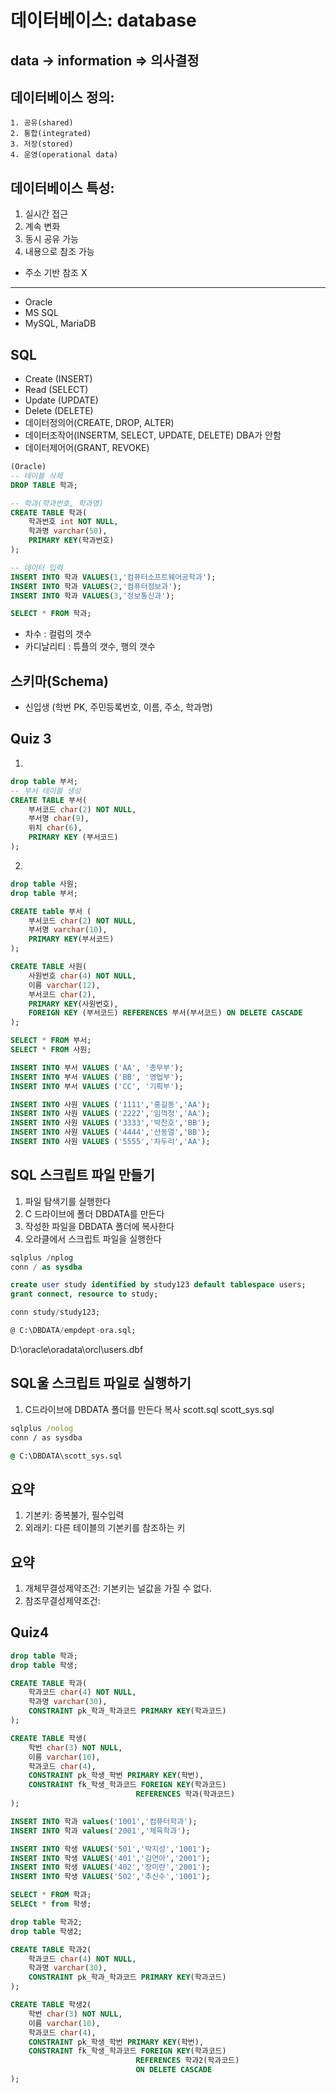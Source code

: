 # 데이터베이스: database

## data -> information => 의사결정

## 데이터베이스 정의:

    1. 공유(shared)
    2. 통합(integrated)
    3. 저장(stored)
    4. 운영(operational data)

## 데이터베이스 특성:

1. 실시간 접근
2. 계속 변화
3. 동시 공유 가능
4. 내용으로 참조 가능
- 주소 기반 참조 X

------------------------------------------

- Oracle
- MS SQL
- MySQL, MariaDB

## SQL 
- Create (INSERT)
- Read   (SELECT)
- Update (UPDATE)
- Delete (DELETE)
- 데이터정의어(CREATE, DROP, ALTER)
- 데이터조작어(INSERTM, SELECT, UPDATE, DELETE) DBA가 안함
- 데이터제어어(GRANT, REVOKE)

~~~ sql
(Oracle)
-- 테이블 삭제
DROP TABLE 학과;

-- 학과(학과번호, 학과명)
CREATE TABLE 학과(
    학과번호 int NOT NULL,
    학과명 varchar(50),
    PRIMARY KEY(학과번호)
);

-- 데이터 입력
INSERT INTO 학과 VALUES(1,'컴퓨터소프트웨어공학과');
INSERT INTO 학과 VALUES(2,'컴퓨터정보과');
INSERT INTO 학과 VALUES(3,'정보통신과');

SELECT * FROM 학과;
~~~

- 차수 : 컬럼의 갯수
- 카디날리티 : 튜플의 갯수, 행의 갯수

## 스키마(Schema)

- 신입생 (학번 PK, 주민등록번호, 이름, 주소, 학과명)


## Quiz 3
1.
~~~ sql
drop table 부서;
-- 부서 테이블 생성
CREATE TABLE 부서(
    부서코드 char(2) NOT NULL,
    부서명 char(9),
    위치 char(6),
    PRIMARY KEY (부서코드)
);
~~~

2.
~~~ sql
drop table 사원;
drop table 부서;

CREATE table 부서 (
    부서코드 char(2) NOT NULL,
    부서명 varchar(10),
    PRIMARY KEY(부서코드)
);

CREATE TABLE 사원(
    사원번호 char(4) NOT NULL,
    이름 varchar(12),
    부서코드 char(2),
    PRIMARY KEY(사원번호),
    FOREIGN KEY (부서코드) REFERENCES 부서(부서코드) ON DELETE CASCADE
);

SELECT * FROM 부서;
SELECT * FROM 사원;

INSERT INTO 부서 VALUES ('AA', '총무부');
INSERT INTO 부서 VALUES ('BB', '영업부');
INSERT INTO 부서 VALUES ('CC', '기획부');

INSERT INTO 사원 VALUES ('1111','홍길동','AA');
INSERT INTO 사원 VALUES ('2222','임꺽정','AA');
INSERT INTO 사원 VALUES ('3333','박찬호','BB');
INSERT INTO 사원 VALUES ('4444','선동열','BB');
INSERT INTO 사원 VALUES ('5555','차두리','AA');
~~~

## SQL 스크립트 파일 만들기

1. 파일 탐색기를 실행한다
2. C 드라이브에 폴더 DBDATA를 만든다
3. 작성한 파일을 DBDATA 폴더에 복사한다
4. 오라클에서 스크립트 파일을 실행한다

~~~ sql
sqlplus /nplog
conn / as sysdba

create user study identified by study123 default tablespace users;
grant connect, resource to study;

conn study/study123;

@ C:\DBDATA/empdept-ora.sql;
~~~

D:\oracle\oradata\orcl\users.dbf

## SQL울 스크립트 파일로 실행하기

1. C드라이브에 DBDATA 폴더를 만든다
복사
scott.sql
scott_sys.sql

~~~ cmd
sqlplus /nolog
conn / as sysdba

@ C:\DBDATA\scott_sys.sql
~~~

## 요약
1. 기본키: 중복불가, 필수입력
2. 외래키: 다른 테이블의 기본키를 참조하는 키

## 요약
1. 개체무결성제약조건: 기본키는 널값을 가질 수 없다.
2. 참조무결성제약조건: 


## Quiz4
~~~ sql
drop table 학과;
drop table 학생;

CREATE TABLE 학과(
    학과코드 char(4) NOT NULL,
    학과명 varchar(30),
    CONSTRAINT pk_학과_학과코드 PRIMARY KEY(학과코드)
);

CREATE TABLE 학생(
    학번 char(3) NOT NULL,
    이름 varchar(10),
    학과코드 char(4),
    CONSTRAINT pk_학생_학번 PRIMARY KEY(학번),
    CONSTRAINT fk_학생_학과코드 FOREIGN KEY(학과코드)
                            REFERENCES 학과(학과코드)
);

INSERT INTO 학과 values('1001','컴퓨터학과');
INSERT INTO 학과 values('2001','체육학과');

INSERT INTO 학생 VALUES('501','박지성','1001');
INSERT INTO 학생 VALUES('401','김연아','2001');
INSERT INTO 학생 VALUES('402','장미란','2001');
INSERT INTO 학생 VALUES('502','추신수','1001');

SELECT * FROM 학과;
SELECt * from 학생;

drop table 학과2;
drop table 학생2;

CREATE TABLE 학과2(
    학과코드 char(4) NOT NULL,
    학과명 varchar(30),
    CONSTRAINT pk_학과_학과코드 PRIMARY KEY(학과코드)
);

CREATE TABLE 학생2(
    학번 char(3) NOT NULL,
    이름 varchar(10),
    학과코드 char(4),
    CONSTRAINT pk_학생_학번 PRIMARY KEY(학번),
    CONSTRAINT fk_학생_학과코드 FOREIGN KEY(학과코드)
                            REFERENCES 학과2(학과코드)
                            ON DELETE CASCADE
);

~~~